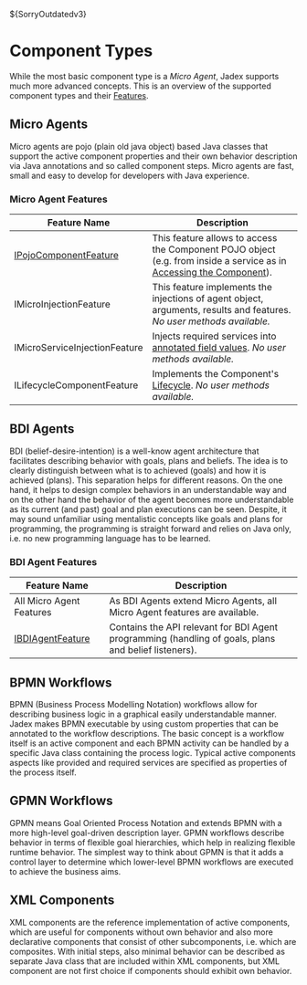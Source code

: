${SorryOutdatedv3}

# Component Types
While the most basic component type is a *Micro Agent*, Jadex supports much more advanced concepts. This is an overview of the supported component types and their [Features](../components/components/#component-features).

<!--TODO: List IComponentFeatures of each type-->
## Micro Agents
Micro agents are pojo (plain old java object) based Java classes that support the active component properties and their own behavior description via Java annotations and so called component steps. Micro agents are fast, small and easy to develop for developers with Java experience.

### Micro Agent Features
 
| Feature Name | Description |
|--------------|-------------|
|[IPojoComponentFeature](${URLJavaDoc}/jadex/bridge/component/IPojoComponentFeature)| This feature allows to access the Component POJO object (e.g. from inside a service as in [Accessing the Component](../services/services/#accessing-the-component)). |
|IMicroInjectionFeature| This feature implements the injections of agent object, arguments, results and features. *No user methods available.* |
|IMicroServiceInjectionFeature| Injects required services into [annotated field values](../services/services/#using-injection). *No user methods available.*|
|ILifecycleComponentFeature| Implements the Component's [Lifecycle](../components/components/#component-lifecycle). *No user methods available.*|

 
## BDI Agents
BDI (belief-desire-intention) is a well-know agent architecture that facilitates describing behavior with goals, plans and beliefs. The idea is to clearly distinguish between what is to achieved (goals) and how it is achieved (plans). This separation helps for different reasons. On the one hand, it helps to design complex behaviors in an understandable way and on the other hand the behavior of the agent becomes more understandable as its current (and past) goal and plan executions can be seen. 
Despite, it may sound unfamiliar using mentalistic concepts like goals and plans for programming, the programming is straight forward and relies on Java only, i.e. no new programming language has to be learned.

### BDI Agent Features
| Feature Name | Description |
|--------------|-------------|
|All Micro Agent Features| As BDI Agents extend Micro Agents, all Micro Agent features are available.|
|[IBDIAgentFeature](${URLJavaDoc}/jadex/bdiv3/features/IBDIAgentFeature.html)| Contains the API relevant for BDI Agent programming (handling of goals, plans and belief listeners).

## BPMN Workflows
 BPMN (Business Process Modelling Notation) workflows allow for describing business logic in a graphical easily understandable manner. Jadex makes BPMN executable by using custom properties that can be annotated to the workflow descriptions. The basic concept is a workflow itself is an active component and each BPMN activity can be handled by a specific Java class containing the process logic. Typical active components aspects like provided and required services are specified as properties of the process itself. 

## GPMN Workflows
 GPMN means Goal Oriented Process Notation and extends BPMN with a more high-level goal-driven description layer. GPMN workflows describe behavior in terms of flexible goal hierarchies, which help in realizing flexible runtime behavior. The simplest way to think about GPMN is that it adds a control layer to determine which lower-level BPMN workflows are executed to achieve the business aims. 

## XML Components
 XML components are the reference implementation of active components, which are useful for components without own behavior and also more declarative components that consist of other subcomponents, i.e. which are composites. With initial steps, also minimal behavior can be described as separate Java class that are included within XML components, but XML component are not first choice if components should exhibit own behavior. 
